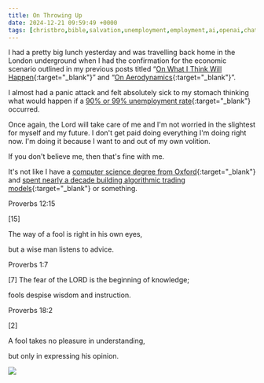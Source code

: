 ```yaml
---
title: On Throwing Up
date: 2024-12-21 09:59:49 +0000
tags: [christbro,bible,salvation,unemployment,employment,ai,openai,chatgpt,disaster,inflation]     # TAG names should always be lowercase
---
```


I had a pretty big lunch yesterday and was travelling back home in the London underground when I had the confirmation for the economic scenario outlined in my previous posts titled “[On What I Think Will Happen](../on-what-i-think-will-happen){:target="_blank"}” and “[On Aerodynamics](../on-aerodynamics){:target="_blank"}”.

I almost had a panic attack and felt absolutely sick to my stomach thinking what would happen if a [90% or 99% unemployment rate](../on-unemployment-rates-inflation){:target="_blank"} occurred.

Once again, the Lord will take care of me and I'm not worried in the slightest for myself and my future. I don't get paid doing everything I'm doing right now. I'm doing it because I want to and out of my own volition.

If you don't believe me, then that's fine with me.

It's not like I have a [computer science degree from Oxford](https://veri.edocuments.ox.ac.uk/?reference=17105220-01-QRNW){:target="_blank"} and [spent nearly a decade building algorithmic trading models](https://www.linkedin.com/in/aaron-yang-7a6486154/){:target="_blank"} or something.

Proverbs 12:15

[15]

The way of a fool is right in his own eyes,

but a wise man listens to advice.

Proverbs 1:7

[7] The fear of the LORD is the beginning of knowledge;

fools despise wisdom and instruction.

Proverbs 18:2

[2]

A fool takes no pleasure in understanding,

but only in expressing his opinion.

![](/699b32a306ca5b9dc717855196bc85ce.jpeg)